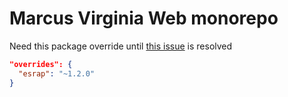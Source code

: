 # Marcus Virginia Web monorepo

Need this package override until [this issue](https://github.com/sveltejs/vite-plugin-svelte/issues/1053#issuecomment-2550024545) is resolved

```json
"overrides": {
  "esrap": "~1.2.0"
}
```
